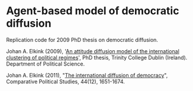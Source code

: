 # Agent-based model of democratic diffusion

Replication code for 2009 PhD thesis on democratic diffusion.

Johan A. Elkink (2009), '[An attitude diffusion model of the international clustering of political regimes](http://www.tara.tcd.ie/handle/2262/77971)', PhD thesis, Trinity College Dublin (Ireland). Department of Political Science.

Johan A. Elkink (2011), "[The international diffusion of democracy](https://cyberleninka.org/article/n/12483)", Comparative Political Studies, 44(12), 1651-1674.
